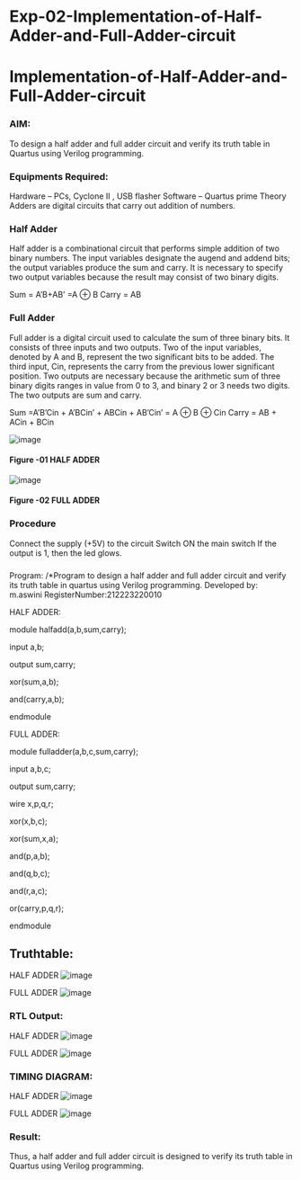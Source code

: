 # Exp-02-Implementation-of-Half-Adder-and-Full-Adder-circuit

# Implementation-of-Half-Adder-and-Full-Adder-circuit
### AIM:
To design a half adder and full adder circuit and verify its truth table in Quartus using Verilog programming.

### Equipments Required:
Hardware – PCs, Cyclone II , USB flasher
Software – Quartus prime
Theory
Adders are digital circuits that carry out addition of numbers.

### Half Adder
Half adder is a combinational circuit that performs simple addition of two binary numbers. The input variables designate the augend and addend bits; the output variables produce the sum and carry. It is necessary to specify two output variables because the result may consist of two binary digits.

Sum = A’B+AB’ =A ⊕ B Carry = AB

### Full Adder
Full adder is a digital circuit used to calculate the sum of three binary bits. It consists of three inputs and two outputs. Two of the input variables, denoted by A and B, represent the two significant bits to be added. The third input, Cin, represents the carry from the previous lower significant position. Two outputs are necessary because the arithmetic sum of three binary digits ranges in value from 0 to 3, and binary 2 or 3 needs two digits. The two outputs are sum and carry.

Sum =A’B’Cin + A’BCin’ + ABCin + AB’Cin’ = A ⊕ B ⊕ Cin Carry = AB + ACin + BCin

 ![image](https://user-images.githubusercontent.com/36288975/163552156-a13e5a56-c638-4110-97d9-8896907c8d25.png)

#### Figure -01 HALF ADDER 


![image](https://user-images.githubusercontent.com/36288975/163552057-b3547877-6d07-45b4-b7e0-bcfebfad9e1d.png)

#### Figure -02 FULL ADDER 

### Procedure

Connect the supply (+5V) to the circuit
Switch ON the main switch
If the output is 1, then the led glows.
### 
Program:
/*Program to design a half adder and full adder circuit and verify its truth table in quartus using Verilog programming.
Developed by: m.aswini
RegisterNumber:212223220010

HALF ADDER:

module halfadd(a,b,sum,carry);

input a,b;

output sum,carry;

xor(sum,a,b);

and(carry,a,b);

endmodule


FULL ADDER:

module fulladder(a,b,c,sum,carry);

input a,b,c;

output sum,carry;

wire x,p,q,r;

xor(x,b,c);

xor(sum,x,a);

and(p,a,b);

and(q,b,c);

and(r,a,c);

or(carry,p,q,r);

endmodule  

## Truthtable:
 HALF ADDER
 ![image](https://github.com/aswini068/Exp-02-Implementation-of-Half-Adder-and-Full-Adder-circuit/assets/149219827/1ae32766-571a-4a9a-a998-d1bffca95634)

FULL ADDER
![image](https://github.com/aswini068/Exp-02-Implementation-of-Half-Adder-and-Full-Adder-circuit/assets/149219827/9917e5f3-5f44-4a74-98b3-cf941ef94242)

### RTL Output:
HALF ADDER
![image](https://github.com/aswini068/Exp-02-Implementation-of-Half-Adder-and-Full-Adder-circuit/assets/149219827/dafbb14f-791e-4d83-9528-605cfb3d73b1)

FULL ADDER
![image](https://github.com/aswini068/Exp-02-Implementation-of-Half-Adder-and-Full-Adder-circuit/assets/149219827/6c9176f7-1766-42dd-b7dd-431fea5dd59f)

### TIMING DIAGRAM:
HALF ADDER
![image](https://github.com/aswini068/Exp-02-Implementation-of-Half-Adder-and-Full-Adder-circuit/assets/149219827/afab82b6-f85e-4d47-9183-ff192a008e8b)

FULL ADDER
![image](https://github.com/aswini068/Exp-02-Implementation-of-Half-Adder-and-Full-Adder-circuit/assets/149219827/f5875321-a3e7-405b-b70d-7e5dd9117cbf)

### Result:
Thus, a half adder and full adder circuit is designed to verify its truth table in Quartus using Verilog programming.

